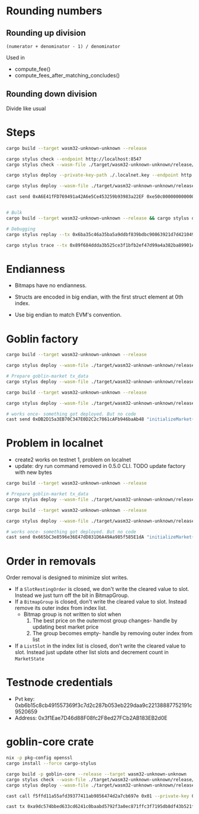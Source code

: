 # Rounding numbers

## Rounding up division

```
(numerator + denominator - 1) / denominator
```

Used in
- compute_fee()
- compute_fees_after_matching_concludes()

## Rounding down division

Divide like usual

# Steps

```sh
cargo build --target wasm32-unknown-unknown --release

cargo stylus check --endpoint http://localhost:8547
cargo stylus check --wasm-file ./target/wasm32-unknown-unknown/release/goblin_market.wasm --endpoint http://localhost:8547

cargo stylus deploy --private-key-path ./.localnet.key --endpoint http://localhost:8547

cargo stylus deploy --wasm-file ./target/wasm32-unknown-unknown/release/goblin_market.wasm --private-key-path ./.localnet.key --endpoint http://localhost:8547

cast send 0xA6E41fFD769491a42A6e5Ce453259b93983a22EF 0xe50c000000000000 --rpc-url 'http://localhost:8547' --private-key $PRIVATE_KEY


# Bulk
cargo build --target wasm32-unknown-unknown --release && cargo stylus deploy --private-key-path ./.localnet.key --endpoint http://localhost:8547

# Debugging
cargo stylus replay --tx 0x6ba35c46a35ba5a9ddbf839bdbc90863921d7d4210497ffc4ccdd07fa7f688e3 --endpoint http://localhost:8547

cargo stylus trace --tx 0x89f684ddda3b525ce3f1bfb2ef47d99a4a382ba89901ee126b152b8bb6b57b9c --endpoint http://localhost:8547
```

# Endianness

- Bitmaps have no endianness.

- Structs are encoded in big endian, with the first struct element at 0th index.

- Use big endian to match EVM's convention.

# Goblin factory

```sh
cargo build --target wasm32-unknown-unknown --release

cargo stylus deploy --wasm-file ./target/wasm32-unknown-unknown/release/goblin_market.wasm --private-key-path ./.localnet.key --endpoint http://localhost:8547

# Prepare goblin-market tx_data
cargo stylus deploy --wasm-file ./target/wasm32-unknown-unknown/release/goblin_market.wasm --dry-run --output-tx-data-to-dir ./crates/goblin-factory/src --mode deploy-only --private-key-path ./.localnet.key --endpoint http://localhost:8547

cargo build --target wasm32-unknown-unknown --release

cargo stylus deploy --wasm-file ./target/wasm32-unknown-unknown/release/goblin_factory.wasm --private-key-path ./.localnet.key --endpoint http://localhost:8547

# works once- something got deployed. But no code
cast send 0xDB2D15a3EB70C347E0D2C2c7861cAFb946baAb48 "initializeMarket()" --rpc-url 'http://localhost:8547' --private-key $PRIVATE_KEY
```

# Problem in localnet

- create2 works on testnet 1, problem on localnet
- update: dry run command removed in 0.5.0 CLI. TODO update factory with new bytes

```sh
cargo build --target wasm32-unknown-unknown --release

# Prepare goblin-market tx_data
cargo stylus deploy --wasm-file ./target/wasm32-unknown-unknown/release/goblin_market.wasm --dry-run --output-tx-data-to-dir ./crates/goblin-factory/src --mode deploy-only --private-key-path ./.mainnet.key --endpoint https://stylusv2.arbitrum.io/rpc

cargo build --target wasm32-unknown-unknown --release

cargo stylus deploy --wasm-file ./target/wasm32-unknown-unknown/release/goblin_factory.wasm --private-key-path ./.mainnet.key --endpoint https://stylus-testnet.arbitrum.io/rpc

# works once- something got deployed. But no code
cast send 0x665bC3e8596e36E47dD831D6A49Aa985f585E1dA "initializeMarket()" --rpc-url 'https://stylus-testnet.arbitrum.io/rpc' --private-key $PRIVATE_KEY
```

# Order in removals

Order removal is designed to minimize slot writes.

- If a `SlotRestingOrder` is closed, we don't write the cleared value to slot. Instead we just turn off the bit in BitmapGroup.
- If a `BitmapGroup` is closed, don't write the cleared value to slot. Instead remove its outer index from index list.
  - Bitmap group is not written to slot when
    1. The best price on the outermost group changes- handle by updating best market price
    2. The group becomes empty- handle by removing outer index from list
- If a `ListSlot` in the index list is closed, don't write the cleared value to slot. Instead just update other list slots and decrement count in `MarketState`

# Testnode credentials

- Pvt key: 0xb6b15c8cb491557369f3c7d2c287b053eb229daa9c22138887752191c9520659
- Address: 0x3f1Eae7D46d88F08fc2F8ed27FCb2AB183EB2d0E

# goblin-core crate



```sh
nix -p pkg-config openssl
cargo install --force cargo-stylus

cargo build -p goblin-core --release --target wasm32-unknown-unknown
cargo stylus check --wasm-file ./target/wasm32-unknown-unknown/release/goblin_core.wasm --endpoint http://127.0.0.1:8547
cargo stylus deploy --wasm-file ./target/wasm32-unknown-unknown/release/goblin_core.wasm --no-verify --private-key 0xb6b15c8cb491557369f3c7d2c287b053eb229daa9c22138887752191c9520659 --endpoint http://127.0.0.1:8547

cast call f5ffd11a55afd39377411ab9856474d2a7cb697e 0x01 --private-key 0xb6b15c8cb491557369f3c7d2c287b053eb229daa9c22138887752191c9520659 --rpc-url http://127.0.0.1:8547

cast tx 0xa9dc574bbed633cd6241c0baabd5792f3a0ec871ffc3f7195db8df43b521f057 --rpc-url http://127.0.0.1:8547
```
